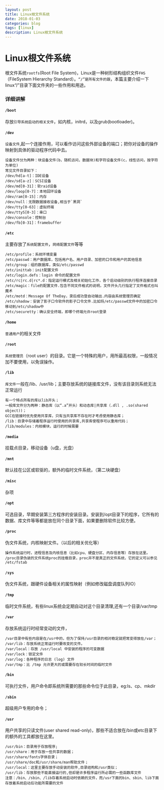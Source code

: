 ```yaml
---
layout: post
title: Linux根文件系统
date: 2018-01-03
categories: blog
tags: [linux]
description: Linux根文件系统
---
```


# Linux根文件系统

根文件系统`rootfs`(Root File System)，Linux是一种树形结构组织文件`FHS`（FileSystem Hierarchy Standard）。`“/”是所有文件的跟`，本篇主要介绍一下linux“/”目录下面文件夹的一些作用和用途。

### 详细讲解

#### `/boot`

存放`引导系统启动的相关文件`，如内核，initrd，以及grub(bootloader)。

#### `/dev`

`设备文件`,起一个连接作用，可以看作访问这些外部设备的端口；把你对设备的操作映射到具体的驱动程序代码中去。

```linux
设备文件分为两种：块设备文件(b，随机访问，数据块)和字符设备文件(c，线性访问，按字符为单位)
常见文件目录如下：
/dev/hd[a-t]：IDE设备
/dev/sd[a-z]：SCSI设备
/dev/md[0-31]：软raid设备
/dev/loop[0-7]：本地回环设备
/dev/ram[0-15]：内存
/dev/null：无限数据接收设备,相当于`黑洞`
/dev/tty[0-63]：虚拟终端
/dev/ttyS[0-3]：串口
/dev/console：控制台
/dev/fb[0-31]：framebuffer
```

#### `/etc`

主要存放了`系统配置文件`，`网络配置文件`等等

```linux
/etc/profile：系统环境变量
/etc/passwd：用户数据库，包括用户名、用户目录、加密的口令和用户的其他信息
/etc/group：组的数据库，类似/etc/passwd
/etc/inittab：init配置文件
/etc/login.defs：login 命令的配置文件
/etc/rc|rc.d|rc*.d：指定运行模式及相关初始化工作，各个启动级别的执行程序连接目录
/etc/magic：file的配置文件.包含不同文件格式的说明，文件开头几行指定了文件格式也叫魔术
/etc/motd：Message Of TheDay，录后成功登自动输出.内容由系统管理员确定
/etc/shadow：安装了影子口令软件的影子口令文件.比如将/etc/passwd文件中的加密口令移动到/etc/shadow中
/etc/securetty：确认安全终端，即哪个终端允许root登录
```

#### `/home`

`普通用户`的相关文件

#### `/root`

`系统管理员`（root user）的目录。它是一个特殊的用户，用所最高权限，一般情况加不要使用，以免误操作。

#### `/lib`

`库文件`一般在/lib、/usr/lib；主要存放系统的链接库文件，没有该目录则系统无法正常运行

```linux
有一个特点所有的库以lib开头；
一般库文件分为两种：静态库（以“.a”开头）和动态库|共享库（.dll , .so(shared object))；
GCC在链接时优先使用共享库，只有当共享库不存在时才考虑使用静态库；
/lib：目录中存储着程序运行时使用的共享库,共享库使程序可以重用代码；
/lib/modules：内核模块，运行的时候需要
```

#### `/media`

挂载点目录，移动设备（u盘，光盘）

#### `/mnt`

默认挂在公区或软驱的，额外的临时文件系统，（第二块硬盘）
#### `/misc`

杂项

#### `/opt`

可选目录，早期安装第三方程序的安装目录。安装到/opt目录下的程序，它所有的数据、库文件等等都是放在同个目录下面，如果要删除软件比较方便。

#### `/proc`

伪文件系统，内核映射文件。（以后的相关优化等）

```linux
操作系统运行时，进程信息及内核信息（比如cpu、硬盘分区、内存信息等）存放在这里。
/proc目录伪装的文件系统proc的挂载目录，proc并不是真正的文件系统，它的定义可以参见 /etc/fstab
```

#### `/sys`

伪文件系统，跟硬件设备相关的属性映射（例如修改磁盘调度队列IO）
#### `/tmp`

临时文件系统，有些linux系统会定期自动对这个目录清理,还有一个目录/var/tmp

#### `/var`

存放系统运行时经常变动的文件，

```linux
/var目录中有些内容是在/usr中的，但为了保持/usr目录的相对稳定就把常变得放在/var；
/var/lib：存放系统正常运行时要改变的文件。
/var/local：存放 /usr/local 中安装的程序的可变数据
/var/lock：锁定文件
/var/log：各种程序的日志 (log) 文件
/var/tmp：比 /tmp 允许更大的或需要存在较长时间的临时文件
```

#### `/bin`

可执行文件，用户命令即系统所需要的那些命令位于此目录，eg:ls、cp、mkdir

#### `/sbin`

超级用户专用的命令；

#### `/usr`

用户共享的只读文件(user shared read-only)，那些不适合放在/bin或etc目录下的额外的工具都放在这里。

```linux
/usr/bin：目录用于存放程序;
/usr/share：用于存放一些共享的数据；
/usr/share/fonts字体目录；
/usr/share/doc和/usr/share/man帮助文件；
/usr/local：这里主要存放手动安装的软件,目录结构和/usr类似；
/usr/lib：存放那些不能直接运行的,但却是许多程序运行所必需的一些函数库文件
注意：/bin、/sbin、/lib存着系统启动时依赖的文件，而/usr下面的bin、sbin、lib下面存放着系统启动后功能所需要的文件
```
